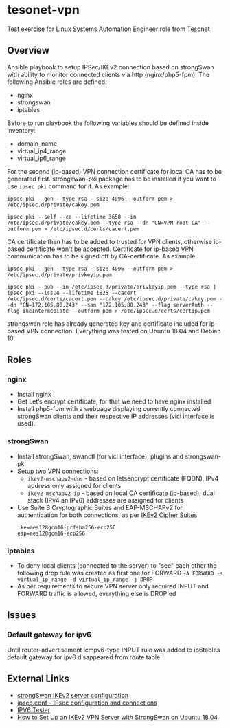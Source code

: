
# tesonet-vpn
Test exercise for Linux Systems Automation Engineer role from Tesonet 

## Overview
Ansible playbook to setup IPSec/IKEv2 connection based on strongSwan with ability to monitor connected clients via http (nginx/php5-fpm).
The following Ansible roles are defined:
- nginx
- strongswan
- iptables

Before to run playbook the following variables should be defined inside inventory:
- domain_name
- virtual_ip4_range
- virtual_ip6_range

For the second (ip-based) VPN connection certificate for local CA has to be generated first. strongswan-pki package has to be installed if you want to use `ipsec pki` command for it. As example:
```
ipsec pki --gen --type rsa --size 4096 --outform pem > /etc/ipsec.d/private/cakey.pem

ipsec pki --self --ca --lifetime 3650 --in /etc/ipsec.d/private/cakey.pem --type rsa --dn "CN=VPN root CA" --outform pem > /etc/ipsec.d/certs/cacert.pem
```
CA certificate then has to be added to trusted for VPN clients, otherwise ip-based certificate won't be accepted.
Certificate for ip-based VPN communication has to be signed off by CA-certificate. As example:
```
ipsec pki --gen --type rsa --size 4096 --outform pem > /etc/ipsec.d/private/privkeyip.pem

ipsec pki --pub --in /etc/ipsec.d/private/privkeyip.pem --type rsa | ipsec pki --issue --lifetime 1825 --cacert /etc/ipsec.d/certs/cacert.pem --cakey /etc/ipsec.d/private/cakey.pem --dn "CN=172.105.80.243" --san "172.105.80.243" --flag serverAuth --flag ikeIntermediate --outform pem > /etc/ipsec.d/certs/certip.pem
```
strongswan role has already generated key and certificate included for ip-based VPN connection.
Everything was tested on Ubuntu 18.04 and Debian 10.

## Roles
### nginx
- Install nginx
- Get Let’s encrypt certificate, for that we need to have nginx installed
- Install php5-fpm with a webpage displaying currently connected strongSwan clients and their respective IP addresses (vici interface is used).

### strongSwan
-   Install strongSwan, swanctl (for vici interface), plugins and strongswan-pki
-   Setup two VPN connections: 
	- `ikev2-mschapv2-dns` - based on letsencrypt certificate (FQDN), IPv4 address only assigned for clients
	- `ikev2-mschapv2-ip` - based on local CA certificate (ip-based), dual stack (IPv4 an IPv6) addresses are assigned for clients
-   Use Suite B Cryptographic Suites and EAP-MSCHAPv2 for authentication for both connections, as per [IKEv2 Cipher Suites](https://wiki.strongswan.org/projects/strongswan/wiki/IKEv2CipherSuites#Commercial-National-Security-Algorithm-CNSA-Suite-Suite-B-Cryptographic-Suites-for-IPsec-RFC-6379)
	```
	ike=aes128gcm16-prfsha256-ecp256
	esp=aes128gcm16-ecp256
	```

### iptables
- To deny local clients (connected to the server) to "see" each other the following drop rule was created as first one for FORWARD
``` -A FORWARD -s virtual_ip_range -d virtual_ip_range -j DROP ```		
- As per requirements to secure VPN server only required INPUT and FORWARD traffic is allowed, everything else is DROP'ed

## Issues
### Default gateway for ipv6
Until router-advertisement icmpv6-type INPUT rule was added to ip6tables default gateway for ipv6 disappeared from route table. 

## External Links
- [strongSwan IKEv2 server configuration](https://www.cl.cam.ac.uk/~mas90/resources/strongswan/)
- [ipsec.conf - IPsec configuration and connections](https://manpages.debian.org/testing/strongswan-starter/ipsec.conf.5.en.html)
- [IPV6 Tester](https://test-ipv6.com/)
- [How to Set Up an IKEv2 VPN Server with StrongSwan on Ubuntu 18.04](https://www.digitalocean.com/community/tutorials/how-to-set-up-an-ikev2-vpn-server-with-strongswan-on-ubuntu-18-04-2)
